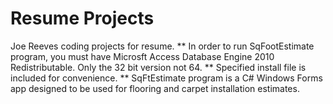 # Resume Projects
 Joe Reeves coding projects for resume.
** In order to run SqFootEstimate program, you must have Microsft Access Database Engine 2010 Redistributable. Only the 32 bit version not 64.
** Specified install file is included for convenience.
** SqFtEstimate program is a C# Windows Forms app designed to be used for flooring and carpet installation estimates.